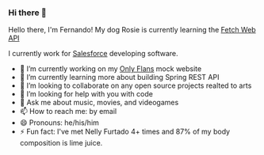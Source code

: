 ### Hi there 👋

Hello there, I'm Fernando! My dog Rosie is currently learning the [Fetch Web API](https://developer.mozilla.org/en-US/docs/Web/API/Fetch_API)

I currently work for [Salesforce](https://salesforce.com) developing software.

- 🔭 I’m currently working on my [Only Flans](https://onlyflans.link) mock website
- 🌱 I’m currently learning more about building Spring REST API
- 👯 I’m looking to collaborate on any open source projects realted to arts
- 🤔 I’m looking for help with you with code
- 💬 Ask me about music, movies, and videogames 
- 📫 How to reach me: by email
- 😄 Pronouns: he/his/him
- ⚡ Fun fact: I've met Nelly Furtado 4+ times and 87% of my body composition is lime juice.
